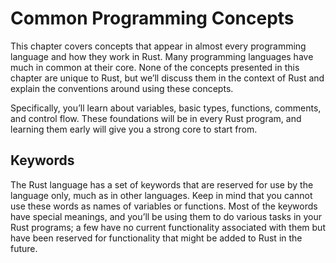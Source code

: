 # Common Programming Concepts

This chapter covers concepts that appear in almost every programming language and how they work in Rust. Many 
programming languages have much in common at their core. None of the concepts presented in this chapter are unique to 
Rust, but we’ll discuss them in the context of Rust and explain the conventions around using these concepts.

Specifically, you’ll learn about variables, basic types, functions, comments, and control flow. These foundations will 
be in every Rust program, and learning them early will give you a strong core to start from.

## Keywords

The Rust language has a set of keywords that are reserved for use by the language only, much as in other languages. Keep
in mind that you cannot use these words as names of variables or functions. Most of the keywords have special meanings, 
and you’ll be using them to do various tasks in your Rust programs; a few have no current functionality associated with 
them but have been reserved for functionality that might be added to Rust in the future.